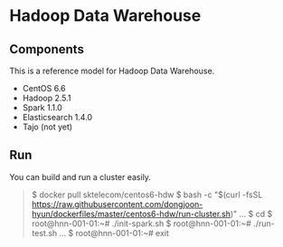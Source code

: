 Hadoop Data Warehouse
====================

Components
----------
This is a reference model for Hadoop Data Warehouse.

* CentOS 6.6
* Hadoop 2.5.1
* Spark 1.1.0
* Elasticsearch 1.4.0
* Tajo (not yet)

Run
---
You can build and run a cluster easily.

> \$ docker pull sktelecom/centos6-hdw
> \$ bash -c "$(curl -fsSL https://raw.githubusercontent.com/dongjoon-hyun/dockerfiles/master/centos6-hdw/run-cluster.sh)"
> ...
> \$ cd
> \$ root@hnn-001-01:~# ./init-spark.sh 
> \$ root@hnn-001-01:~# ./run-test.sh 
> ...
> \$ root@hnn-001-01:~# exit
